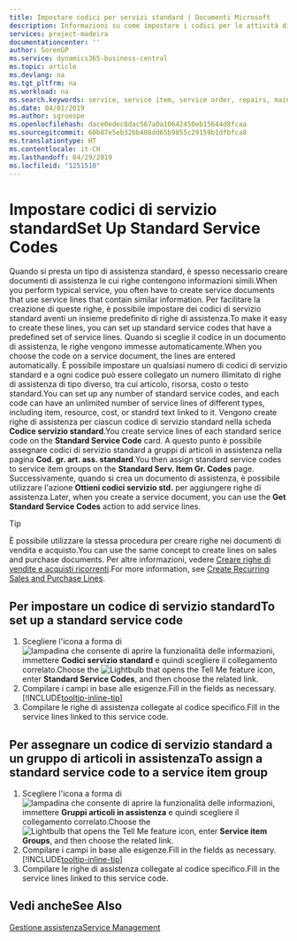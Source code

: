 ```yaml
---
title: Impostare codici per servizi standard | Documenti Microsoft
description: Informazioni su come impostare i codici per le attività di assistenza eseguite di frequente.
services: project-madeira
documentationcenter: ''
author: SorenGP
ms.service: dynamics365-business-central
ms.topic: article
ms.devlang: na
ms.tgt_pltfrm: na
ms.workload: na
ms.search.keywords: service, service item, service order, repairs, maintenance
ms.date: 04/01/2019
ms.author: sgroespe
ms.openlocfilehash: dace0edec8dac567a0a10642450eb15644d8fcaa
ms.sourcegitcommit: 60b87e5eb32bb408dd65b9855c29159b1dfbfca8
ms.translationtype: HT
ms.contentlocale: it-CH
ms.lasthandoff: 04/29/2019
ms.locfileid: "1251510"
---
```

# <a name="set-up-standard-service-codes"></a><span data-ttu-id="39bb1-103">Impostare codici di servizio standard</span><span class="sxs-lookup"><span data-stu-id="39bb1-103">Set Up Standard Service Codes</span></span>
<span data-ttu-id="39bb1-104">Quando si presta un tipo di assistenza standard, è spesso necessario creare documenti di assistenza le cui righe contengono informazioni simili.</span><span class="sxs-lookup"><span data-stu-id="39bb1-104">When you perform typical service, you often have to create service documents that use service lines that contain similar information.</span></span> <span data-ttu-id="39bb1-105">Per facilitare la creazione di queste righe, è possibile impostare dei codici di servizio standard aventi un insieme predefinito di righe di assistenza.</span><span class="sxs-lookup"><span data-stu-id="39bb1-105">To make it easy to create these lines, you can set up standard service codes that have a predefined set of service lines.</span></span> <span data-ttu-id="39bb1-106">Quando si sceglie il codice in un documento di assistenza, le righe vengono immesse automaticamente.</span><span class="sxs-lookup"><span data-stu-id="39bb1-106">When you choose the code on a service document, the lines are entered automatically.</span></span> <span data-ttu-id="39bb1-107">È possibile impostare un qualsiasi numero di codici di servizio standard e a ogni codice può essere collegato un numero illimitato di righe di assistenza di tipo diverso, tra cui articolo, risorsa, costo o testo standard.</span><span class="sxs-lookup"><span data-stu-id="39bb1-107">You can set up any number of standard service codes, and each code can have an unlimited number of service lines of different types, including item, resource, cost, or standrd text linked to it.</span></span> <span data-ttu-id="39bb1-108">Vengono create righe di assistenza per ciascun codice di servizio standard nella scheda **Codice servizio standard**.</span><span class="sxs-lookup"><span data-stu-id="39bb1-108">You create service lines of each standard serice code on the **Standard Service Code** card.</span></span> <span data-ttu-id="39bb1-109">A questo punto è possibile assegnare codici di servizio standard a gruppi di articoli in assistenza nella pagina **Cod. gr. art. ass. standard**.</span><span class="sxs-lookup"><span data-stu-id="39bb1-109">You then assign standard service codes to service item groups on the **Standard Serv. Item Gr. Codes** page.</span></span> <span data-ttu-id="39bb1-110">Successivamente, quando si crea un documento di assistenza, è possibile utilizzare l'azione **Ottieni codici servizio std.** per aggiungere righe di assistenza.</span><span class="sxs-lookup"><span data-stu-id="39bb1-110">Later, when you create a service document, you can use the **Get Standard Service Codes** action to add service lines.</span></span>  
  
> [!Tip]
>  <span data-ttu-id="39bb1-111">È possibile utilizzare la stessa procedura per creare righe nei documenti di vendita e acquisto.</span><span class="sxs-lookup"><span data-stu-id="39bb1-111">You can use the same concept to create lines on sales and purchase documents.</span></span> <span data-ttu-id="39bb1-112">Per altre informazioni, vedere [Creare righe di vendite e acquisti ricorrenti](sales-how-work-standard-lines.md).</span><span class="sxs-lookup"><span data-stu-id="39bb1-112">For more information, see [Create Recurring Sales and Purchase Lines](sales-how-work-standard-lines.md).</span></span>    
  
## <a name="to-set-up-a-standard-service-code"></a><span data-ttu-id="39bb1-113">Per impostare un codice di servizio standard</span><span class="sxs-lookup"><span data-stu-id="39bb1-113">To set up a standard service code</span></span>    
1. <span data-ttu-id="39bb1-114">Scegliere l'icona a forma di ![lampadina che consente di aprire la funzionalità delle informazioni](media/ui-search/search_small.png "Informazioni sull'operazione che si desidera eseguire"), immettere **Codici servizio standard** e quindi scegliere il collegamento correlato.</span><span class="sxs-lookup"><span data-stu-id="39bb1-114">Choose the ![Lightbulb that opens the Tell Me feature](media/ui-search/search_small.png "Tell me what you want to do") icon, enter **Standard Service Codes**, and then choose the related link.</span></span>  
2. <span data-ttu-id="39bb1-115">Compilare i campi in base alle esigenze.</span><span class="sxs-lookup"><span data-stu-id="39bb1-115">Fill in the fields as necessary.</span></span> [!INCLUDE[tooltip-inline-tip](includes/tooltip-inline-tip_md.md)]  
4. <span data-ttu-id="39bb1-116">Compilare le righe di assistenza collegate al codice specifico.</span><span class="sxs-lookup"><span data-stu-id="39bb1-116">Fill in the service lines linked to this service code.</span></span>  

## <a name="to-assign-a-standard-service-code-to-a-service-item-group"></a><span data-ttu-id="39bb1-117">Per assegnare un codice di servizio standard a un gruppo di articoli in assistenza</span><span class="sxs-lookup"><span data-stu-id="39bb1-117">To assign a standard service code to a service item group</span></span>
1. <span data-ttu-id="39bb1-118">Scegliere l'icona a forma di ![lampadina che consente di aprire la funzionalità delle informazioni](media/ui-search/search_small.png "Informazioni sull'operazione che si desidera eseguire"), immettere **Gruppi articoli in assistenza** e quindi scegliere il collegamento correlato.</span><span class="sxs-lookup"><span data-stu-id="39bb1-118">Choose the ![Lightbulb that opens the Tell Me feature](media/ui-search/search_small.png "Tell me what you want to do") icon, enter **Service item Groups**, and then choose the related link.</span></span>  
2. <span data-ttu-id="39bb1-119">Compilare i campi in base alle esigenze.</span><span class="sxs-lookup"><span data-stu-id="39bb1-119">Fill in the fields as necessary.</span></span> [!INCLUDE[tooltip-inline-tip](includes/tooltip-inline-tip_md.md)]
3. <span data-ttu-id="39bb1-120">Compilare le righe di assistenza collegate al codice specifico.</span><span class="sxs-lookup"><span data-stu-id="39bb1-120">Fill in the service lines linked to this service code.</span></span>  

## <a name="see-also"></a><span data-ttu-id="39bb1-121">Vedi anche</span><span class="sxs-lookup"><span data-stu-id="39bb1-121">See Also</span></span>
[<span data-ttu-id="39bb1-122">Gestione assistenza</span><span class="sxs-lookup"><span data-stu-id="39bb1-122">Service Management</span></span>](service-service.md)